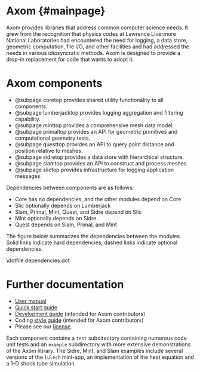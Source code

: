 Axom {#mainpage}
================

Axom provides libraries that address common computer science needs.  It grew from the recognition that physics codes at Lawrence Livermore National Laboratories had encountered the need for logging, a data store, geometric computation, file I/O, and other facilities and had addressed the needs in various idiosyncratic methods.  Axom is designed to provide a drop-in replacement for code that wants to adopt it.

# Axom components

* @subpage coretop provides shared utility functionality to all components.
* @subpage lumberjacktop provides logging aggregation and filtering capability.
* @subpage minttop provides a comprehensive mesh data model.
* @subpage primaltop provides an API for geometric primitives and computational geometry tests.
* @subpage questtop provides an API to query point distance and position relative to meshes.
* @subpage sidretop provides a data store with hierarchical structure.
* @subpage slamtop provides an API to construct and process meshes.
* @subpage slictop provides infrastructure for logging application messages.

Dependencies between components are as follows:
- Core has no dependencies, and the other modules depend on Core
- Slic optionally depends on Lumberjack
- Slam, Primal, Mint, Quest, and Sidre depend on Slic
- Mint optionally depends on Sidre
- Quest depends on Slam, Primal, and Mint

The figure below summarizes the dependencies between the modules.  Solid links
indicate hard dependencies; dashed links indicate optional dependencies.

\dotfile dependencies.dot


# Further documentation

- [User manual](../../../sphinx/axom_docs/html/docs/index.html)
- [Quick start guide](../../../sphinx/axom_docs/html/docs/sphinx/quickstart_guide/index.html)
- [Development guide](../../../sphinx/axom_docs/html/docs/sphinx/dev_guide/index.html) (intended for Axom contributors)
- Coding [style guide](../../../sphinx/axom_docs/html/docs/sphinx/coding_guide/index.html) (intended for Axom contributors)
- Please see our [license](../../../sphinx/axom_docs/html/docs/licenses.html).

Each component contains a `test` subdirectory containing numerous code unit tests and an `example` subdirectory with more extensive demonstrations of the Axom library.  The Sidre, Mint, and Slam examples include several versions of the `lulesh` mini-app,  an implementation of the heat equation and a 1-D shock tube simulation.
